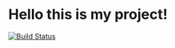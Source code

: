 <h1>Hello this is my project!</h1>

[![Build Status](https://travis-ci.com/atygaev/vova-shop.svg?branch=master)](https://travis-ci.com/atygaev/vova-shop)
